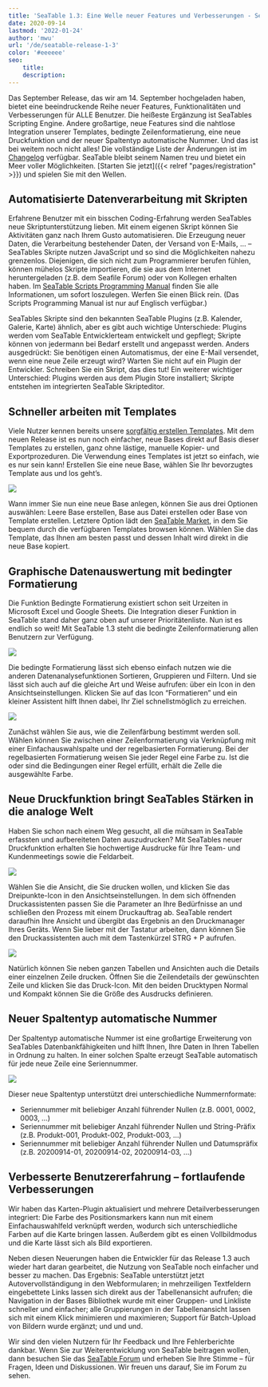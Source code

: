 ```yaml
---
title: 'SeaTable 1.3: Eine Welle neuer Features und Verbesserungen - SeaTable'
date: 2020-09-14
lastmod: '2022-01-24'
author: 'mwu'
url: '/de/seatable-release-1-3'
color: '#eeeeee'
seo:
    title:
    description:
---
```


Das September Release, das wir am 14. September hochgeladen haben, bietet eine beeindruckende Reihe neuer Features, Funktionalitäten und Verbesserungen für ALLE Benutzer. Die heißeste Ergänzung ist SeaTables Scripting Engine. Andere großartige, neue Features sind die nahtlose Integration unserer Templates, bedingte Zeilenformatierung, eine neue Druckfunktion und der neuer Spaltentyp automatische Nummer. Und das ist bei weitem noch nicht alles! Die vollständige Liste der Änderungen ist im [Changelog](https://seatable.io/docs/changelog/version-1-3/) verfügbar. SeaTable bleibt seinem Namen treu und bietet ein Meer voller Möglichkeiten. [Starten Sie jetzt]({{< relref "pages/registration" >}}) und spielen Sie mit den Wellen.

## Automatisierte Datenverarbeitung mit Skripten

Erfahrene Benutzer mit ein bisschen Coding-Erfahrung werden SeaTables neue Skriptunterstützung lieben. Mit einem eigenen Skript können Sie Aktivitäten ganz nach Ihrem Gusto automatisieren. Die Erzeugung neuer Daten, die Verarbeitung bestehender Daten, der Versand von E-Mails, … – SeaTables Skripte nutzen JavaScript und so sind die Möglichkeiten nahezu grenzenlos. Diejenigen, die sich nicht zum Programmierer berufen fühlen, können mühelos Skripte importieren, die sie aus dem Internet heruntergeladen (z.B. dem Seafile Forum) oder von Kollegen erhalten haben. Im [SeaTable Scripts Programming Manual](https://seatable.github.io/seatable-scripts/) finden Sie alle Informationen, um sofort loszulegen. Werfen Sie einen Blick rein. (Das Scripts Programming Manual ist nur auf Englisch verfügbar.)

SeaTables Skripte sind den bekannten SeaTable Plugins (z.B. Kalender, Galerie, Karte) ähnlich, aber es gibt auch wichtige Unterschiede: Plugins werden vom SeaTable Entwicklerteam entwickelt und gepflegt; Skripte können von jedermann bei Bedarf erstellt und angepasst werden. Anders ausgedrückt: Sie benötigen einen Automatismus, der eine E-Mail versendet, wenn eine neue Zeile erzeugt wird? Warten Sie nicht auf ein Plugin der Entwickler. Schreiben Sie ein Skript, das dies tut! Ein weiterer wichtiger Unterschied: Plugins werden aus dem Plugin Store installiert; Skripte entstehen im integrierten SeaTable Skripteditor.

## Schneller arbeiten mit Templates

Viele Nutzer kennen bereits unsere [sorgfältig erstellen Templates](https://seatable.io/docs/templates/). Mit dem neuen Release ist es nun noch einfacher, neue Bases direkt auf Basis dieser Templates zu erstellen, ganz ohne lästige, manuelle Kopier- und Exportprozeduren. Die Verwendung eines Templates ist jetzt so einfach, wie es nur sein kann! Erstellen Sie eine neue Base, wählen Sie Ihr bevorzugtes Template aus und los geht’s.

![](https://seatable.io/wp-content/uploads/2020/09/create-from-template.png)

Wann immer Sie nun eine neue Base anlegen, können Sie aus drei Optionen auswählen: Leere Base erstellen, Base aus Datei erstellen oder Base von Template erstellen. Letztere Option lädt den [SeaTable Market](https://market.seatable.io), in dem Sie bequem durch die verfügbaren Templates browsen können. Wählen Sie das Template, das Ihnen am besten passt und dessen Inhalt wird direkt in die neue Base kopiert.

## Graphische Datenauswertung mit bedingter Formatierung

Die Funktion Bedingte Formatierung existiert schon seit Urzeiten in Microsoft Excel und Google Sheets. Die Integration dieser Funktion in SeaTable stand daher ganz oben auf unserer Prioritätenliste. Nun ist es endlich so weit! Mit SeaTable 1.3 steht die bedingte Zeilenformatierung allen Benutzern zur Verfügung.

![](https://seatable.io/wp-content/uploads/2020/09/row-color-non-modal.png)

Die bedingte Formatierung lässt sich ebenso einfach nutzen wie die anderen Datenanalysefunktionen Sortieren, Gruppieren und Filtern. Und sie lässt sich auch auf die gleiche Art und Weise aufrufen: über ein Icon in den Ansichtseinstellungen. Klicken Sie auf das Icon “Formatieren” und ein kleiner Assistent hilft Ihnen dabei, Ihr Ziel schnellstmöglich zu erreichen.

![](https://seatable.io/wp-content/uploads/2020/09/row-color.png)

Zunächst wählen Sie aus, wie die Zeilenfärbung bestimmt werden soll. Wählen können Sie zwischen einer Zeilenformatierung via Verknüpfung mit einer Einfachauswahlspalte und der regelbasierten Formatierung. Bei der regelbasierten Formatierung weisen Sie jeder Regel eine Farbe zu. Ist die oder sind die Bedingungen einer Regel erfüllt, erhält die Zelle die ausgewählte Farbe.

## Neue Druckfunktion bringt SeaTables Stärken in die analoge Welt

Haben Sie schon nach einem Weg gesucht, all die mühsam in SeaTable erfassten und aufbereiteten Daten auszudrucken? Mit SeaTables neuer Druckfunktion erhalten Sie hochwertige Ausdrucke für Ihre Team- und Kundenmeetings sowie die Feldarbeit.

![](https://seatable.io/wp-content/uploads/2020/09/print-settings.png)

Wählen Sie die Ansicht, die Sie drucken wollen, und klicken Sie das Dreipunkte-Icon in den Ansichtseinstellungen. In dem sich öffnenden Druckassistenten passen Sie die Parameter an Ihre Bedürfnisse an und schließen den Prozess mit einem Druckauftrag ab. SeaTable rendert daraufhin Ihre Ansicht und übergibt das Ergebnis an den Druckmanager Ihres Geräts. Wenn Sie lieber mit der Tastatur arbeiten, dann können Sie den Druckassistenten auch mit dem Tastenkürzel STRG + P aufrufen.

![](https://seatable.io/wp-content/uploads/2020/09/compact-row-detail.png)

Natürlich können Sie neben ganzen Tabellen und Ansichten auch die Details einer einzelnen Zeile drucken. Öffnen Sie die Zeilendetails der gewünschten Zeile und klicken Sie das Druck-Icon. Mit den beiden Drucktypen Normal und Kompakt können Sie die Größe des Ausdrucks definieren.

## Neuer Spaltentyp automatische Nummer

Der Spaltentyp automatische Nummer ist eine großartige Erweiterung von SeaTables Datenbankfähigkeiten und hilft Ihnen, Ihre Daten in Ihren Tabellen in Ordnung zu halten. In einer solchen Spalte erzeugt SeaTable automatisch für jede neue Zeile eine Seriennummer.

![](https://seatable.io/wp-content/uploads/2020/09/auto-number.png)

Dieser neue Spaltentyp unterstützt drei unterschiedliche Nummernformate:

- Seriennummer mit beliebiger Anzahl führender Nullen (z.B. 0001, 0002, 0003, …)
- Seriennummer mit beliebiger Anzahl führender Nullen und String-Präfix (z.B. Produkt-001, Produkt-002, Produkt-003, …)
- Seriennummer mit beliebiger Anzahl führender Nullen und Datumspräfix (z.B. 20200914-01, 20200914-02, 20200914-03, …)

## Verbesserte Benutzererfahrung – fortlaufende Verbesserungen

Wir haben das Karten-Plugin aktualisiert und mehrere Detailverbesserungen integriert: Die Farbe des Positionsmarkers kann nun mit einem Einfachauswahlfeld verknüpft werden, wodurch sich unterschiedliche Farben auf die Karte bringen lassen. Außerdem gibt es einen Vollbildmodus und die Karte lässt sich als Bild exportieren.

Neben diesen Neuerungen haben die Entwickler für das Release 1.3 auch wieder hart daran gearbeitet, die Nutzung von SeaTable noch einfacher und besser zu machen. Das Ergebnis: SeaTable unterstützt jetzt Autovervollständigung in den Webformularen; in mehrzeiligen Textfeldern eingebettete Links lassen sich direkt aus der Tabellenansicht aufrufen; die Navigation in der Bases Bibliothek wurde mit einer Gruppen- und Linkliste schneller und einfacher; alle Gruppierungen in der Tabellenansicht lassen sich mit einem Klick minimieren und maximieren; Support für Batch-Upload von Bildern wurde ergänzt; und und und.

Wir sind den vielen Nutzern für Ihr Feedback und Ihre Fehlerberichte dankbar. Wenn Sie zur Weiterentwicklung von SeaTable beitragen wollen, dann besuchen Sie das [SeaTable Forum](https://forum.seatable.io) und erheben Sie Ihre Stimme – für Fragen, Ideen und Diskussionen. Wir freuen uns darauf, Sie im Forum zu sehen.
